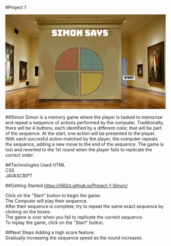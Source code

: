 #Project 1


![game screen](assets/screenshot.png)

##Simon
Simon is a memory game where the player is tasked to memorize and repeat a sequence of actions performed by the computer. Traditionally, there will be 4 buttons, each identified by a different color, that will be part of the sequence. At the start, one action will be presented to the player. With each succesful action matched by the player, the computer repeats the sequence, adding a new move to the end of the sequence. The game is lost and reverted to the 1st round when the player fails to replicate the correct order.


##Technologies Used
HTML
<BR>
CSS
<BR>
JAVASCRIPT

##Getting Started
https://j562d.github.io/Project-1-Simon/

Click on the "Start" button to begin the game.
<BR>
The Computer will play their sequence.
<BR>
After their sequence is complete, try to repeat the same exact sequence by clicking on the boxes.
<BR>
The game is over when you fail to replicate the correct sequence.
<BR>
To replay the game, click on the "Start" button.


##Next Steps
Adding a high score feature.
<BR>
Gradually increasing the sequence speed as the round increases.

